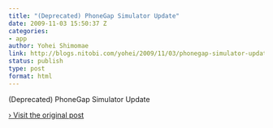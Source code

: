 ```yaml
---
title: "(Deprecated) PhoneGap Simulator Update"
date: 2009-11-03 15:50:37 Z
categories:
- app
author: Yohei Shimomae
link: http://blogs.nitobi.com/yohei/2009/11/03/phonegap-simulator-update/
status: publish
type: post
format: html
---
```


(Deprecated) PhoneGap Simulator Update

[› Visit the original post](http://blogs.nitobi.com/yohei/2009/11/03/phonegap-simulator-update/)
